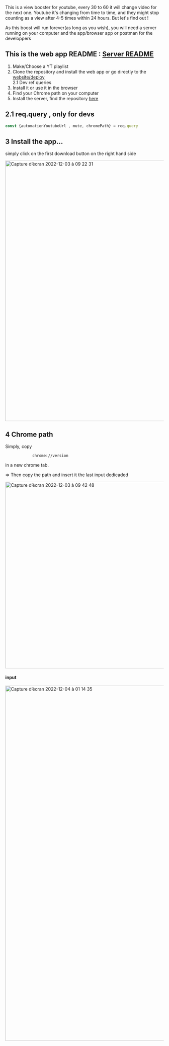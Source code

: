 This is a view booster for youtube, every 30 to 60 it will change video for the next one.
Youtube it's changing from time to time, 
and they might stop counting as a view after 4-5 times within 24 hours.
But let's find out !

As this boost will run forever(as long as you wish), you will need a server running on your computer 
and the app/browser app or postman for the developpers 

This is the web app README :  [Server README](https://github.com/voyagebagage/view-booster-server)
---

1. Make/Choose a YT playlist 
2. Clone the repository and install the web app or go directly to the [website/deploy](https://this-is-view-booster-yt.netlify.app/)<br/>
 2.1 Dev ref queries 
3. Install it or use it in the browser
4. Find your Chrome path on your computer
5. Install the server, find the repository [here]()


2.1 req.query , only for devs
---
```jsx
const {automationYoutubeUrl , mute, chromePath} = req.query
```
3 Install the app... 
---
simply click on the first download button on the right hand side

<img width="828" alt="Capture d’écran 2022-12-03 à 09 22 31" src="https://user-images.githubusercontent.com/81431557/205454861-96ffef6e-9f62-43c4-8587-43a4494bd84d.png">

4 Chrome path
---
Simply, copy

                chrome://version
in a new chrome tab.

=> Then copy the path and insert it the last input dedicaded


<img width="593" alt="Capture d’écran 2022-12-03 à 09 42 48" src="https://user-images.githubusercontent.com/81431557/205454870-123befc1-1eab-468c-9b7f-10eb01e81888.png">

#### input
<img width="1129" alt="Capture d’écran 2022-12-04 à 01 14 35" src="https://user-images.githubusercontent.com/81431557/205455741-faa21bc9-711f-42c8-90a2-bb4ad3b9d736.png">

